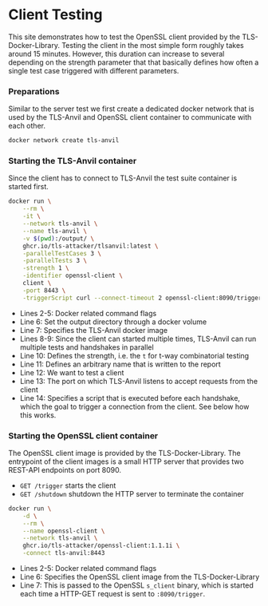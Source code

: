 # Client Testing

This site demonstrates how to test the OpenSSL client provided by the TLS-Docker-Library.
Testing the client in the most simple form roughly takes around 15 minutes. However, this duration can increase to several depending on the strength parameter that that basically defines how often a single test case triggered with different parameters.

### Preparations

Similar to the server test we first create a dedicated docker network that is used by the TLS-Anvil and OpenSSL client container to communicate with each other.

```bash
docker network create tls-anvil
```

### Starting the TLS-Anvil container

Since the client has to connect to TLS-Anvil the test suite container is started first.

```bash showLineNumbers
docker run \
    --rm \
    -it \
    --network tls-anvil \
    --name tls-anvil \
    -v $(pwd):/output/ \
    ghcr.io/tls-attacker/tlsanvil:latest \
    -parallelTestCases 3 \
    -parallelTests 3 \
    -strength 1 \
    -identifier openssl-client \
    client \
    -port 8443 \
    -triggerScript curl --connect-timeout 2 openssl-client:8090/trigger
```

* Lines 2-5: Docker related command flags
* Line 6: Set the output directory through a docker volume
* Line 7: Specifies the TLS-Anvil docker image
* Lines 8-9: Since the client can started multiple times, TLS-Anvil can run multiple tests and handshakes in parallel
* Line 10: Defines the strength, i.e. the `t` for t-way combinatorial testing
* Line 11: Defines an arbitrary name that is written to the report
* Line 12: We want to test a client
* Line 13: The port on which TLS-Anvil listens to accept requests from the client
* Line 14: Specifies a script that is executed before each handshake, which the goal to trigger a connection from the client. See below how this works.

### Starting the OpenSSL client container

The OpenSSL client image is provided by the TLS-Docker-Library. The entrypoint of the client images is a small HTTP server that provides two REST-API endpoints on port 8090.
* `GET /trigger` starts the client
* `GET /shutdown` shutdown the HTTP server to terminate the container

```bash showLineNumbers
docker run \
    -d \
    --rm \
    --name openssl-client \
    --network tls-anvil \
    ghcr.io/tls-attacker/openssl-client:1.1.1i \
    -connect tls-anvil:8443
```

* Lines 2-5: Docker related command flags
* Line 6: Specifies the OpenSSL client image from the TLS-Docker-Library
* Line 7: This is passed to the OpenSSL `s_client` binary, which is started each time a HTTP-GET request is sent to `:8090/trigger`.

